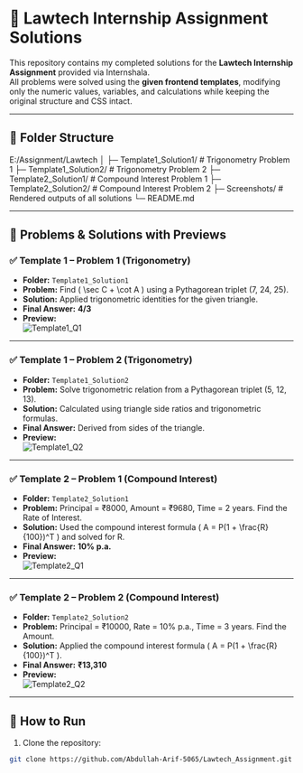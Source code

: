 # 📘 Lawtech Internship Assignment Solutions  

This repository contains my completed solutions for the **Lawtech Internship Assignment** provided via Internshala.  
All problems were solved using the **given frontend templates**, modifying only the numeric values, variables, and calculations while keeping the original structure and CSS intact.  

---

## 📂 Folder Structure

E:/Assignment/Lawtech
│
├─ Template1_Solution1/ # Trigonometry Problem 1
├─ Template1_Solution2/ # Trigonometry Problem 2
├─ Template2_Solution1/ # Compound Interest Problem 1
├─ Template2_Solution2/ # Compound Interest Problem 2
├─ Screenshots/ # Rendered outputs of all solutions
└─ README.md


---

## 📝 Problems & Solutions with Previews

### ✅ Template 1 – Problem 1 (Trigonometry)
- **Folder:** `Template1_Solution1`  
- **Problem:** Find \( \sec C + \cot A \) using a Pythagorean triplet (7, 24, 25).  
- **Solution:** Applied trigonometric identities for the given triangle.  
- **Final Answer:** **4/3**  
- **Preview:**  
![Template1_Q1](Screenshots/Template1_Q1.png)

---

### ✅ Template 1 – Problem 2 (Trigonometry)
- **Folder:** `Template1_Solution2`  
- **Problem:** Solve trigonometric relation from a Pythagorean triplet (5, 12, 13).  
- **Solution:** Calculated using triangle side ratios and trigonometric formulas.  
- **Final Answer:** Derived from sides of the triangle.  
- **Preview:**  
![Template1_Q2](Screenshots/Template1_Q2.png)

---

### ✅ Template 2 – Problem 1 (Compound Interest)
- **Folder:** `Template2_Solution1`  
- **Problem:** Principal = ₹8000, Amount = ₹9680, Time = 2 years. Find the Rate of Interest.  
- **Solution:** Used the compound interest formula \( A = P(1 + \frac{R}{100})^T \) and solved for R.  
- **Final Answer:** **10% p.a.**  
- **Preview:**  
![Template2_Q1](Screenshots/Template2_Q1.png)

---

### ✅ Template 2 – Problem 2 (Compound Interest)
- **Folder:** `Template2_Solution2`  
- **Problem:** Principal = ₹10000, Rate = 10% p.a., Time = 3 years. Find the Amount.  
- **Solution:** Applied the compound interest formula \( A = P(1 + \frac{R}{100})^T \).  
- **Final Answer:** **₹13,310**  
- **Preview:**  
![Template2_Q2](Screenshots/Template2_Q2.png)

---

## 🚀 How to Run

1. Clone the repository:
```bash
git clone https://github.com/Abdullah-Arif-5065/Lawtech_Assignment.git
